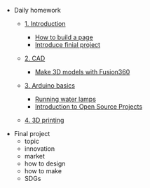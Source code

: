 <!-- 侧边栏 docs/_sidebar.md -->

- Daily homework
  - [1. Introduction](README.md)
    - [How to build a page](01/HowtoBuildWeb/README.md)
    - [Introduce finial project](01/FinalproductIntro/README.md)
  - [2. CAD](02/Fusion%20360%E7%BD%91%E9%A1%B5%204d7a8c51c08f496985518b19499e2b2b.md)
    - [Make 3D models with Fusion360](02/Fusion%20360%E7%BD%91%E9%A1%B5%204d7a8c51c08f496985518b19499e2b2b.md)
    
  - [3. Arduino basics](arduino/basics.md)
    - [Running water lamps](arduino/waterlamps.md) 
    - [Introduction to Open Source Projects](arduino/project.md)

  - [4. 3D printing]()
- Final project
  - topic
  - innovation
  - market
  - how to design 
  - how to make
  - SDGs
